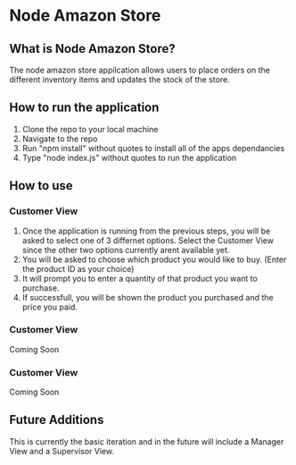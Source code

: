 # Node Amazon Store

## What is Node Amazon Store?
The node amazon store appilcation allows users to place orders on the different inventory items and updates
the stock of the store. 

## How to run the application
1. Clone the repo to your local machine
2. Navigate to the repo
3. Run "npm install" without quotes to install all of the apps dependancies
4. Type "node index.js" without quotes to run the application

## How to use
  ### Customer View
1. Once the application is running from the previous steps, you will be asked to select one of 3 differnet options. Select the Customer View since the other two options currently arent available yet. 
2. You will be asked to choose which product you would like to buy. (Enter the product ID as your choice)
3. It will prompt you to enter a quantity of that product you want to purchase.
4. If successfull, you will be shown the product you purchased and the price you paid.

### Customer View
  Coming Soon
### Customer View
  Coming Soon
  
## Future Additions
This is currently the basic iteration and in the future will include a Manager View and a Supervisor View. 
